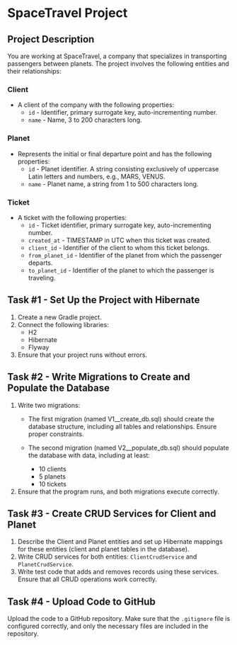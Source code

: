 # SpaceTravel Project

## Project Description
You are working at SpaceTravel, a company that specializes in transporting passengers between planets. The project
involves the following entities and their relationships:

### Client
- A client of the company with the following properties:
    - `id` - Identifier, primary surrogate key, auto-incrementing number.
    - `name` - Name, 3 to 200 characters long.

### Planet
- Represents the initial or final departure point and has the following properties:
    - `id` - Planet identifier. A string consisting exclusively of uppercase Latin letters and numbers, e.g., MARS,
      VENUS.
    - `name` - Planet name, a string from 1 to 500 characters long.

### Ticket
- A ticket with the following properties:
    - `id` - Ticket identifier, primary surrogate key, auto-incrementing number.
    - `created_at` - TIMESTAMP in UTC when this ticket was created.
    - `client_id` - Identifier of the client to whom this ticket belongs.
    - `from_planet_id` - Identifier of the planet from which the passenger departs.
    - `to_planet_id` - Identifier of the planet to which the passenger is traveling.

## Task #1 - Set Up the Project with Hibernate
1. Create a new Gradle project.
2. Connect the following libraries:
    - H2
    - Hibernate
    - Flyway
3. Ensure that your project runs without errors.

## Task #2 - Write Migrations to Create and Populate the Database
1. Write two migrations:
    - The first migration (named V1__create_db.sql) should create the database structure, including all tables and
      relationships. Ensure proper constraints.

    - The second migration (named V2__populate_db.sql) should populate the database with data, including at least:
        - 10 clients
        - 5 planets
        - 10 tickets
2. Ensure that the program runs, and both migrations execute correctly.

## Task #3 - Create CRUD Services for Client and Planet
1. Describe the Client and Planet entities and set up Hibernate mappings for these entities (client and planet tables
   in the database).
2. Write CRUD services for both entities: `ClientCrudService` and `PlanetCrudService`.
3. Write test code that adds and removes records using these services. Ensure that all CRUD operations work correctly.

## Task #4 - Upload Code to GitHub
Upload the code to a GitHub repository. Make sure that the `.gitignore` file is configured correctly, and only the
necessary files are included in the repository.